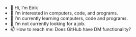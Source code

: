 - 👋 Hi, I’m Eirik
- 👀 I’m interested in computers, code, and programs.
- 🌱 I’m currently learning computers, code and programs.
- 💞️ I’m not currently looking for a job.
- 📫 How to reach me: Does GitHub have DM functionality?

<!---
EirikBergesen/EirikBergesen is a ✨ special ✨ repository because its `README.md` (this file) appears on your GitHub profile.
You can click the Preview link to take a look at your changes.
--->
